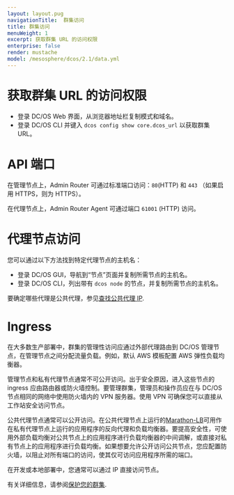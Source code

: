 ```yaml
---
layout: layout.pug
navigationTitle:  群集访问
title: 群集访问
menuWeight: 1
excerpt: 获取群集 URL 的访问权限
enterprise: false
render: mustache
model: /mesosphere/dcos/2.1/data.yml
---
```


# 获取群集 URL 的访问权限

- 登录 DC/OS Web 界面，从浏览器地址栏复制模式和域名。
- 登录 DC/OS CLI 并键入 `dcos config show core.dcos_url` 以获取群集 URL。


# API 端口

在管理节点上，Admin Router 可通过标准端口访问：`80`(HTTP) 和 `443` （如果启用 HTTPS，则为 HTTPS）。

在代理节点上，Admin Router Agent 可通过端口 `61001` (HTTP) 访问。


# 代理节点访问

您可以通过以下方法找到特定代理节点的主机名：

- 登录 DC/OS GUI，导航到“节点”页面并复制所需节点的主机名。
- 登录 DC/OS CLI，列出带有 `dcos node` 的节点，并复制所需节点的主机名。

要确定哪些代理是公共代理，参见[查找公共代理 IP](/mesosphere/dcos/cn/2.1/administering-clusters/locate-public-agent/).


# Ingress

在大多数生产部署中，群集的管理性访问应通过外部代理路由到 DC/OS 管理节点，在管理节点之间分配流量负载。例如，默认 AWS 模板配置 AWS 弹性负载均衡器。

管理节点和私有代理节点通常不可公开访问。出于安全原因，进入这些节点的 ingress 应由路由器或防火墙控制。要管理群集，管理员和操作员应在与 DC/OS 节点相同的网络中使用防火墙内的 VPN 服务器。使用 VPN 可确保您可以直接从工作站安全访问节点。

公共代理节点通常可以公开访问。在公共代理节点上运行的[Marathon-LB](/mesosphere/dcos/cn/services/marathon-lb/latest/)可用作在私有代理节点上运行的应用程序的反向代理和负载均衡器。要提高安全性，可使用外部负载均衡对公共节点上的应用程序进行负载均衡器的中间调解，或直接对私有节点上的应用程序进行负载均衡。如果想要允许公开访问公共节点，您应配置防火墙，以阻止对所有端口的访问，使其仅可访问应用程序所需的端口。

在开发或本地部署中，您通常可以通过 IP 直接访问节点。

有关详细信息，请参阅[保护您的群集](/mesosphere/dcos/cn/2.1/administering-clusters/).
